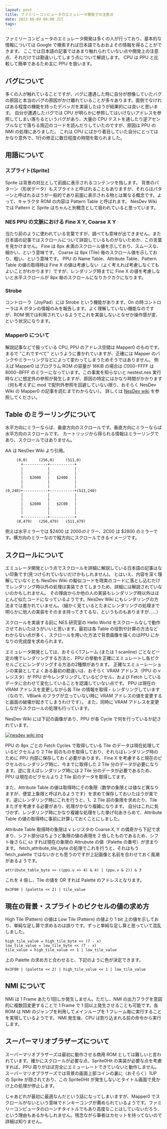 ```yaml
---
layout: post
title: ファミリーコンピュータのエミュレータ開発での注意点
date: 2022-06-04 00:00 JST
tags:
---
```


ファミリーコンピュータのエミュレータ開発は多くの人が行っており、基本的な情報については Google で検索すれば日本語でもおおよその情報を得ることができます。
ここでは日本語の記事ではあまり触れられていない点や開発上の注意点、それだけでは勘違いしてしまう点について解説します。
CPU は PPU と比較して簡単であるため主に PPU を扱います。

## バグについて
多くの人が触れていることですが、バグに遭遇した時に自分が想像していたバグの原因と本当のバグの原因がかけ離れていることが多々あります。面倒でなければある程度の機能を持ったデバッガを実装したほうが結果的には良いと思います。
自分が遭遇したバグでは CPU が明らかに参照してはいけないアドレスを参照してしまい落ちるというバグがあり、大量の CPU テストを通したり逆アセンブルなどで落ちる周辺のコードを読んだりしていたのですが、原因は PPU の NMI の処理にありました。
これは CPU にばかり着目していた自分にとってはかなり意外で、1行の修正に数日程度の時間を取られました。

## 用語について
### スプライト(Sprite)
Sprite は背景の対比として前面に表示されるコンテンツを指します。
背景のパターン（形状データ）もスプライトと呼ばれることもありますが、それらはパターンと呼ばれるほうが一般的であり前面に表示される物とは異なる概念です。よって、キャラクタ ROM の内容は Pattern Table と呼ばれます。
NesDev Wiki では Pattern と Sprite はちゃんと別概念として扱われていると思っています。

### NES PPU の文脈における Fine X Y, Coarse X Y
当たり前のように使われている言葉ですが、調べても意味が出てきません。また日本語の記事ではスクロールについて詳説しているものがないためか、この言葉を見かけません。
Fine は 8px 未満のスクロール値を示しており、スムースな、細かい、という意味です。
Coarse は 8px (Tile) 毎のスクロール値を示しており、粗い、という意味です。
PPU の Name Table、Attribute Table、Pattern Table の値の取得時は Fine X の値は考慮しない（よく考えれば考慮しなくてもよいことがわかります）ですが、レンダリング時までに Fine X の値を考慮しないと水平スクロールが 8px 毎のスクロールになりカクカクになります。

### Strobe
コントローラ（JoyPad）には Strobe という機能があります。On の時コントローラは A ボタンの情報のみを報告します。よく理解していない機能なのですが、ROM 側では利用されているようでこれを実装しないとなぜか操作感が変、という状況になります。

### Mapper0 について
解説記事などで扱っている CPU, PPU のアドレス空間は Mapper0 のものです。まるで "これですべて" というように書かれていますが、正確には Mapper のバンクやミラーリングなどによって変わってしまうためそうではありません。
例えば Mapper0 はプログラム ROM の容量が 16KiB の場合は $C000-$FFFF は $8000-$BFFF のミラーになっています。この事実を知らないと nestest.nes 実行時などに想定外の参照が発生しますが、原因の特定にはかなり時間がかかります（何も考えずに mod で配列外参照を回避していない限り、おそらく NesDev Wiki の Mapper0 の記事を読むまでわからない）。 詳しくは [NesDev wiki](https://www.nesdev.org/wiki/NROM) を参照してください。

## Table のミラーリングについて
水平方向にミラーならば、垂直方向のスクロールです。垂直方向にミラーならば水平方向のスクロールです。
カートリッジから得られる情報はミラーリングであり、スクロールではありません。

AA は NesDev Wiki より引用。
```
     (0,0)     (256,0)     (511,0)
       +-----------+-----------+
       |           |           |
       |           |           |
       |   $2000   |   $2400   |
       |           |           |
       |           |           |
(0,240)+-----------+-----------+(511,240)
       |           |           |
       |           |           |
       |   $2800   |   $2C00   |
       |           |           |
       |           |           |
       +-----------+-----------+
     (0,479)   (256,479)   (511,479)
```

例えば水平ミラーでは $2400 は $2000 のミラー、$2C00 は $2800 のミラーです。横方向のミラーなので縦方向にスクロールできるイメージです。

## スクロールについて
エミュレータ開発という点でスクロールを詳細に解説している日本語の記事はない印象です(見つけられていないだけかもしれません)。 とはいえ、内容を深く理解していなくとも NesDev Wiki の擬似コードを現実のコードに落とし込むだけでレンダリング時以外の処理は実装できてしまうため、詳細には解説されていないのかもしれません。
その理由からか他の人の実装もレンダリング時以外はほとんど似たコードになっているようです。NesDev Wiki にもレンダリングの方法までは書かれていません。（細かく見ているとたまにレンダリングの処理まで明らかに他人の実装をそのまま持ってきてるな、というものもありますが……）

スクロールを実装する前に NES 研究室の Hello World をスクロールなしで動作させておいたほうがいいと思います。最初は各 Table の役割や計算の方法などわからない点が多く、スクロールを用いた方法で背景画像を描くのはPPU にかなりの完成度を求められます。

エミュレータ開発としては、おそらく1フレーム (または 1 scanline) ごとなど一定の塊でレンダリングする方法と、PPU の挙動を正確にエミュレートし各ピクセルごとにレンダリングする方法の2種類があります。
正確なエミューレーションの実装としてよくある最初の勘違いは、おそらく VRAM アドレス（PPU の v レジスタ）が PPU が今レンダリングしているピクセル、および Fetch しているデータに合わせて変化していることを認識していない点です。
PPU は現在の VRAM アドレスを変更しながら各 Tile の情報を取得・レンダリングしています（なので、VBlank のフラグが立っていない時に VRAM アドレスの値を変更すると画面の破壊が起きてしまうわけです）。
また、同時に VRAM アドレスを変更しながらスクロールの処理も行っています。


NesDev Wiki には下記の画像があり、PPU が各 Cycle で何を行っているか記されています。

<a href="https://www.nesdev.org/w/images/default/4/4f/Ppu.svg">
  <img src="https://www.nesdev.org/w/images/default/4/4f/Ppu.svg" alt="nesdev wiki img" />
</a>


PPU の 8px ごとの Fetch Cycles で取得している Tile のデータは現在処理しているピクセルより 2 Tile 前のものを取得しており、それらはレンダリング時のために PPU 内部に保存しておく必要があります。
Fine X を考慮すると現在のピクセルのレンダリング時に、今までに取得した 2 Tile 分のデータが必要になります。逆に言えばレンダリング時には 2 Tile 分のデータが必要であるため、PPU は現在のピクセルより 2 Tile 前のデータを取得してます。

また、Attribute Table の値は取得時にその象限（数学の象限とは値など異なりますが、便宜上象限と呼ばれるようです）を求めて保存しておいたほうが楽です。逆にレンダリング時にこれを行うと、1、2 Tile 前の象限を求めたり、Tile またぎを考慮する必要があり、処理がかなり複雑になります。
自分はこれに気づかず、レンダリング時にかなり複雑な処理をした挙げ句あきらめて、Attribute Table の値の取得時に事前に計算しておくことにしました。

Attribute Table 取得時の象限は v レジスタの Coarse X, Y の偶奇から下記で求まり、シフト部分はちょうど象限の値の表現を 2 倍したものであるため、シフト後さらに `&3` すれば現在の象限の Attrubute の値（Palette の番号）が求まります。
fetch_attribute_tile_byte の処理でこれを行うと、それはもう fetch_palette ではないかとも思うのですが上記画像と名前を合わせておく風潮があるようです。

```
attribute_table_byte >> ((ppu.v >> 4) & 4) | (ppu.v & 2)) & 3
```

これを 4 倍し、Tile の値を OR すれば Palette のアドレスとなります。

```
0x3F00 | (palette << 2) | tile_value
```

## 現在の背景・スプライトのピクセルの値の求め方
High Tile (Pattern) の値は Low Tile (Pattern) の値より 1 bit 上の値を示しており、単純な足し算で求めるのは誤りです。ずっと単純な足し算と思っていて混乱しました。
```
high_tile_value = high_tile_byte << (7 - x)
low_tile_value = low_tile_byte << (7 - x)
tile_value = high_tile_value << 1 | low_tile_value
```

上の Palette の求め方と合わせると、下記のように色が決定できます。

```
0x3F00 | (palette << 2) | high_tile_value << 1 | low_tile_value
```

## NMI について
NMI は 1 Frame あたり1回しか発生しません。ただし、NMI の出力フラグを意図的に複数回変更することで 1 Frame で 1 回以上発生させることも可能です。各 ROM は NMI のジャンプを利用してメインループを 1 フレーム毎に実行することを実現しているようです。
NMI 発生後、CPU は割り込まれる前の命令から実行します。

## スーパーマリオブラザーズについて
スーパーマリオブラザーズは最初に動作させる商用 ROM としては難しいと言われています。確かにスクロールが必要な点、Sprite0Hit の実装が必要な点を考慮すれば、PPU 周りがほぼ完全にエミューレートできていないと動作しません。
スーパーマリオブラザーズでは背景の画面上部コインの裏に（おそらく）1UP の Sprite が隠されており、この Sprite0Hit が発生しないとタイトル画面で見かけ上の処理が停止します。


じゃあどれが最初に最適なんだという話になってしまいますが、Mapper0 でスクロールがないという意味でドンキーコングが薦められているようです。ファミリーコンピュータのローンチタイトルでもあり高度なことはしていないだろう、という理由もあるかもしれません。残念ながら筆者はカセットを持ってないので詳細は知りません。

